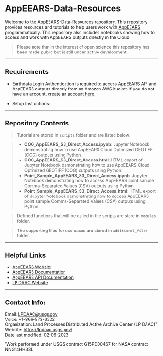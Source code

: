 # AppEEARS-Data-Resources

Welcome to the AppEEARS-Data-Resources repository. This repository provides resources and tutorials to help users work with [AppEEARS](https://appeears.earthdatacloud.nasa.gov/) programmatically. This repository also includes notebooks showing how to access and work with AppEEARS outputs directly in the Cloud. 

> Please note that in the interest of open science this repository has been made public but is still under active development. 


---


## **Requirements**  

+ Earthdata Login Authentication is required to access AppEEARS API and AppEEARS outpurs direcrly from an Amazon AWS bucket. If you do not have an account, create an account [here](https://urs.earthdata.nasa.gov/users/new).

+ Setup Instructions: 

---


## **Repository Contents**

> Tutorial are stored in `scripts` folder and are listed below:

> + **COG_AppEEARS_S3_Direct_Access.ipynb**: Jupyter Notebook demonstrating how to use AppEEARS Cloud Optimized GEOTIFF (COG) outputs using Python.
> + **COG_AppEEARS_S3_Direct_Access.html**: HTML export of Jupyter Notebook demonstrating how to use AppEEARS Cloud Optimized GEOTIFF (COG) outputs using Python.
> + **Point_Sample_AppEEARS_S3_Direct_Access.ipynb**: Jupyter Notebook demonstrating how to access AppEEARS point sample Comma-Separated Values (CSV) outputs using Python.
> + **Point_Sample_AppEEARS_S3_Direct_Access.html**: HTML export of Jupyter Notebook demonstrating how to access AppEEARS point sample Comma-Separated Values (CSV) outputs using Python.


> Defined functions that will be called in the scripts are store in `modules` folder.

> The supporting files for use cases are stored in `additional_files` folder.
---

## **Helpful Links**    
+ [AppEEARS Website](https://appeears.earthdatacloud.nasa.gov/)
+ [AppEEARS Documentation](https://appeears.earthdatacloud.nasa.gov/help)
+ [AppEEARS API Documentation](https://appeears.earthdatacloud.nasa.gov/api/)
+ [LP DAAC Website](https://lpdaac.usgs.gov/)


---

## Contact Info:  

Email: LPDAAC@usgs.gov  
Voice: +1-866-573-3222  
Organization: Land Processes Distributed Active Archive Center (LP DAAC)¹  
Website: <https://lpdaac.usgs.gov/>  
Date last modified: 02-06-2023  

¹Work performed under USGS contract G15PD00467 for NASA contract NNG14HH33I.  
